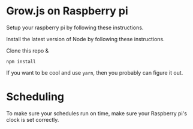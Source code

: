 # Grow.js on Raspberry pi

Setup your raspberry pi by following these instructions.

Install the latest version of Node by following these instructions.

Clone this repo &

`npm install`

If you want to be cool and use `yarn`, then you probably can figure it out.

# Scheduling

To make sure your schedules run on time, make sure your Raspberry pi's clock is set correctly.


